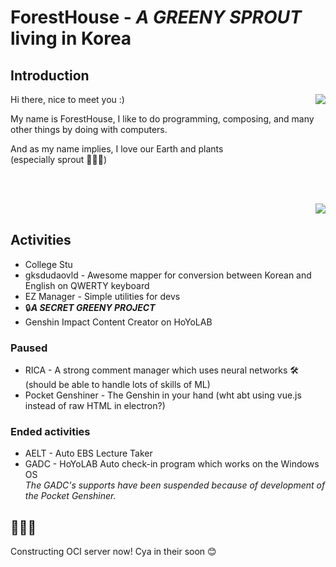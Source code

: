 # ForestHouse - *A GREENY SPROUT* living in Korea

## Introduction
<img align="right" src="https://github-readme-stats.vercel.app/api?username=ForestHouse2316"></img>
<p align="left">
  <p>Hi there, nice to meet you :)</p>
  <p>My name is ForestHouse, I like to do programming, composing, and many other things by doing with computers.</p>
  <p>And as my name implies, I love our Earth and plants
  <br>
  (especially sprout 🌱🌱🌱)</p>
  <br><br>
</p>
<img align="right" src="https://github-readme-stats.vercel.app/api/top-langs/?username=ForestHouse2316&layout=compact&langs_count=8"></img>
<br>

## Activities
- College Stu
- gksdudaovld - Awesome mapper for conversion between Korean and English on QWERTY keyboard
- EZ Manager - Simple utilities for devs
- 🔒***A SECRET GREENY PROJECT***
- Genshin Impact Content Creator on HoYoLAB

### Paused
- RICA - A strong comment manager which uses neural networks 🛠️ (should be able to handle lots of skills of ML)
- Pocket Genshiner - The Genshin in your hand (wht abt using vue.js instead of raw HTML in electron?)

### Ended activities
- AELT - Auto EBS Lecture Taker
- GADC - HoYoLAB Auto check-in program which works on the Windows OS\
*The GADC's supports have been suspended because of development of the Pocket Genshiner.*


## 🌳🌲🍃
Constructing OCI server now! Cya in their soon 😊

